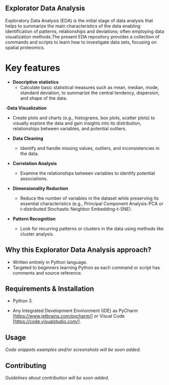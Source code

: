 ## Explorator Data Analysis

Exploratory Data Analysis (EDA) is the initial stage of data analysis that helps to summarize the main characteristics of the data enabling identification of patterns, relationships and deviations; often employing data visualization methods.The present EDA repository provides a collection of commands and scripts to learn how to investigate data sets, focusing on spatial proteomics.

# Key features

- **Descriptive statistics**
  - Calculate basic statistical measures such as mean, median, mode, standard deviation, to summarize the central tendency, dispersion, and shape of the data.

-**Data Visualization**
  -  Create plots and charts (e.g., histograms, box plots, scatter plots) to visually explore the data and gain insights into its distribution, relationships between variables, and potential outliers.

- **Data Cleaning**
  - Identify and handle missing values, outliers, and inconsistencies in the data.

- **Correlation Analysis**
  - Examine the relationships between variables to identify potential associations.

- **Dimensionality Reduction**
  - Reduce the number of variables in the dataset while preserving its essential characteristics (e.g., Principal Component Analysis-PCA or t-distributed Stochastic Neighbor Embedding-t-SNE).

- **Pattern Recognition**
  - Look for recurring patterns or clusters in the data using methods like cluster analysis.


## Why this Explorator Data Analysis approach?

- Written entirely in Python language.
- Targeted to beginners learning Python as each command or script has comments and source reference.

## Requirements & Installation

- Python 3.

- Any Integrated Development Environment (IDE) as PyCharm [https://www.jetbrains.com/pycharm/] or Visual Code [https://code.visualstudio.com/].

## Usage

*Code snippets examples and/or screenshots will be soon added.*

## Contributing

*Guidelines about contribution will be soon added.*



